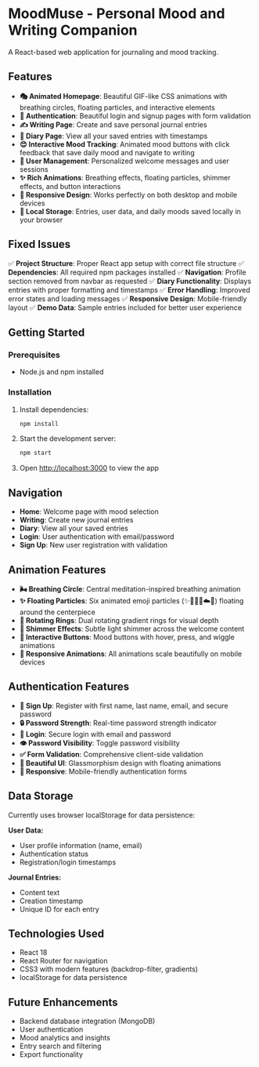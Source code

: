 # MoodMuse - Personal Mood and Writing Companion

A React-based web application for journaling and mood tracking.

## Features

- **🎭 Animated Homepage**: Beautiful GIF-like CSS animations with breathing circles, floating particles, and interactive elements
- **🔐 Authentication**: Beautiful login and signup pages with form validation
- **✍️ Writing Page**: Create and save personal journal entries
- **📖 Diary Page**: View all your saved entries with timestamps
- **😊 Interactive Mood Tracking**: Animated mood buttons with click feedback that save daily mood and navigate to writing
- **👤 User Management**: Personalized welcome messages and user sessions
- **✨ Rich Animations**: Breathing effects, floating particles, shimmer effects, and button interactions
- **📱 Responsive Design**: Works perfectly on both desktop and mobile devices
- **💾 Local Storage**: Entries, user data, and daily moods saved locally in your browser

## Fixed Issues

✅ **Project Structure**: Proper React app setup with correct file structure
✅ **Dependencies**: All required npm packages installed
✅ **Navigation**: Profile section removed from navbar as requested
✅ **Diary Functionality**: Displays entries with proper formatting and timestamps
✅ **Error Handling**: Improved error states and loading messages
✅ **Responsive Design**: Mobile-friendly layout
✅ **Demo Data**: Sample entries included for better user experience

## Getting Started

### Prerequisites

- Node.js and npm installed

### Installation

1. Install dependencies:

   ```bash
   npm install
   ```

2. Start the development server:

   ```bash
   npm start
   ```

3. Open [http://localhost:3000](http://localhost:3000) to view the app

## Navigation

- **Home**: Welcome page with mood selection
- **Writing**: Create new journal entries
- **Diary**: View all your saved entries
- **Login**: User authentication with email/password
- **Sign Up**: New user registration with validation

## Animation Features

- **🌬️ Breathing Circle**: Central meditation-inspired breathing animation
- **✨ Floating Particles**: Six animated emoji particles (✨🌙💫🌟☁️🦋) floating around the centerpiece
- **🔄 Rotating Rings**: Dual rotating gradient rings for visual depth
- **💫 Shimmer Effects**: Subtle light shimmer across the welcome content
- **🎯 Interactive Buttons**: Mood buttons with hover, press, and wiggle animations
- **📱 Responsive Animations**: All animations scale beautifully on mobile devices

## Authentication Features

- **📝 Sign Up**: Register with first name, last name, email, and secure password
- **🔒 Password Strength**: Real-time password strength indicator
- **🔑 Login**: Secure login with email and password
- **👁️ Password Visibility**: Toggle password visibility
- **✅ Form Validation**: Comprehensive client-side validation
- **🎨 Beautiful UI**: Glassmorphism design with floating animations
- **📱 Responsive**: Mobile-friendly authentication forms

## Data Storage

Currently uses browser localStorage for data persistence:

**User Data:**

- User profile information (name, email)
- Authentication status
- Registration/login timestamps

**Journal Entries:**

- Content text
- Creation timestamp
- Unique ID for each entry

## Technologies Used

- React 18
- React Router for navigation
- CSS3 with modern features (backdrop-filter, gradients)
- localStorage for data persistence

## Future Enhancements

- Backend database integration (MongoDB)
- User authentication
- Mood analytics and insights
- Entry search and filtering
- Export functionality
